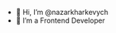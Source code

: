 - 👋 Hi, I’m @nazarkharkevych
- 🌱 I’m a Frontend Developer

<!---
nazarkharkevych/nazarkharkevych is a ✨ special ✨ repository because its `README.md` (this file) appears on your GitHub profile.
You can click the Preview link to take a look at your changes.
--->
